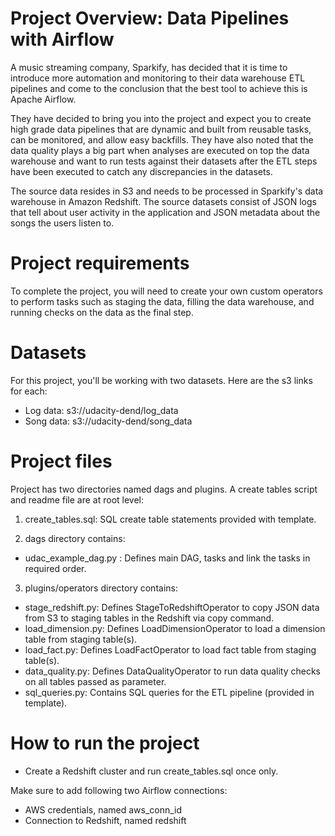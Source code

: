 # Project Overview: Data Pipelines with Airflow
A music streaming company, Sparkify, has decided that it is time to introduce more automation and monitoring to their data warehouse ETL pipelines and come to the conclusion that the best tool to achieve this is Apache Airflow.

They have decided to bring you into the project and expect you to create high grade data pipelines that are dynamic and built from reusable tasks, can be monitored, and allow easy backfills. They have also noted that the data quality plays a big part when analyses are executed on top the data warehouse and want to run tests against their datasets after the ETL steps have been executed to catch any discrepancies in the datasets.

The source data resides in S3 and needs to be processed in Sparkify's data warehouse in Amazon Redshift. The source datasets consist of JSON logs that tell about user activity in the application and JSON metadata about the songs the users listen to.

# Project requirements
To complete the project, you will need to create your own custom operators to perform tasks such as staging the data, filling the data warehouse, and running checks on the data as the final step.

# Datasets
For this project, you'll be working with two datasets. Here are the s3 links for each:
- Log data: s3://udacity-dend/log_data
- Song data: s3://udacity-dend/song_data

# Project files
Project has two directories named dags and plugins. A create tables script and readme file are at root level:

1. create_tables.sql: SQL create table statements provided with template.

3. dags directory contains:
- udac_example_dag.py : Defines main DAG, tasks and link the tasks in required order.

3. plugins/operators directory contains:

- stage_redshift.py: Defines StageToRedshiftOperator to copy JSON data from S3 to staging tables in the Redshift via copy command.
- load_dimension.py: Defines LoadDimensionOperator to load a dimension table from staging table(s).
- load_fact.py: Defines LoadFactOperator to load fact table from staging table(s).
- data_quality.py: Defines DataQualityOperator to run data quality checks on all tables passed as parameter.
- sql_queries.py: Contains SQL queries for the ETL pipeline (provided in template).

# How to run the project
- Create a Redshift cluster and run create_tables.sql once only.

Make sure to add following two Airflow connections:

- AWS credentials, named aws_conn_id
- Connection to Redshift, named redshift



